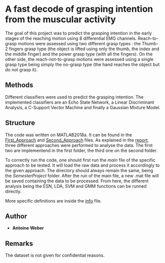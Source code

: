 # A fast decode of grasping intention from the muscular activity

The goal of this project was to predict the grasping intention in the early stages of the reaching motion
using 8 differential EMG channels. Reach-to-grasp motions were assessed using two different grasp types :
the Thumb-2 fingers grasp type (the object is lifted using only the thumb, the index and the middle finger)
and the power grasp type (with all the fingers). On the other side, the reach-not-to-grasp motions were assessed
using a single grasp type being simply the no-grasp type (the hand reaches the object but do not grasp it).

## Methods

Different classifiers were used to predict the grasping intention. The implemented classifiers are an Echo State Network, a Linear Discriminant Analysis, a C-Support Vector Machine and finally a Gaussian Mixture Model.

## Structure
The code was written on MATLAB2018a.
It can be found in the [First_Approach](SemProject_AW/Second_Data/First_Approach) and [Second_Approach](SemProject_AW/Second_Data/Second_Approach) files. As explained in the [report](fast-decode-grasping.pdf), three different approaches were performed to analyse the data. The first two are implementend in the first folder, the third one on the second folder.

To correctly run the code, one should first run the *main* file of the specific approach to be tested. It will load the raw data and process it accordingly to the given approach. The directory should always remain the same, being the *SemesterProject* folder.
After the run of the main file, a new .mat file will be saved containing the data to be processed. From here, the different analysis being the ESN, LDA, SVM and GMM functions can be runned directly.

More specific definitions are inside the [info](SemProject_AW/info.txt) file.


## Author

* **Antoine Weber** 

## Remarks

The dataset is not given for confidential reasons. <br>
